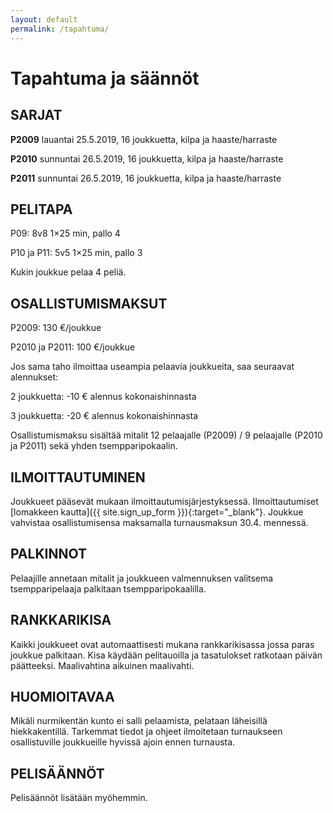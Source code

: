 ```yaml
---
layout: default
permalink: /tapahtuma/
---
```


# Tapahtuma ja säännöt

## SARJAT

**P2009** lauantai 25.5.2019, 16 joukkuetta, kilpa ja haaste/harraste

**P2010** sunnuntai 26.5.2019, 16 joukkuetta, kilpa ja haaste/harraste

**P2011** sunnuntai 26.5.2019, 16 joukkuetta, kilpa ja haaste/harraste

## PELITAPA

P09: 8v8 1×25 min, pallo 4

P10 ja P11: 5v5 1×25 min, pallo 3

Kukin joukkue pelaa 4 peliä.


## OSALLISTUMISMAKSUT

P2009: 130 €/joukkue

P2010 ja P2011: 100 €/joukkue

Jos sama taho ilmoittaa useampia pelaavia joukkueita, saa seuraavat alennukset:

2 joukkuetta: -10 € alennus kokonaishinnasta

3 joukkuetta: -20 € alennus kokonaishinnasta

Osallistumismaksu sisältää mitalit 12 pelaajalle (P2009) / 9
pelaajalle (P2010 ja P2011) sekä yhden tsempparipokaalin.


## ILMOITTAUTUMINEN

Joukkueet pääsevät mukaan ilmoittautumisjärjestyksessä.
Ilmoittautumiset [lomakkeen kautta]({{ site.sign_up_form }}){:target="_blank"}. Joukkue
vahvistaa osallistumisensa maksamalla turnausmaksun 30.4. mennessä.


## PALKINNOT

Pelaajille annetaan mitalit ja joukkueen valmennuksen valitsema
tsempparipelaaja palkitaan tsempparipokaalilla.


## RANKKARIKISA

Kaikki joukkueet ovat automaattisesti mukana rankkarikisassa jossa
paras joukkue palkitaan. Kisa käydään pelitauoilla ja tasatulokset
ratkotaan päivän päätteeksi. Maalivahtina aikuinen maalivahti.


## HUOMIOITAVAA

Mikäli nurmikentän kunto ei salli pelaamista, pelataan läheisillä
hiekkakentillä. Tarkemmat tiedot ja ohjeet ilmoitetaan turnaukseen
osallistuville joukkueille hyvissä ajoin ennen turnausta.


## PELISÄÄNNÖT

Pelisäännöt lisätään myöhemmin.
